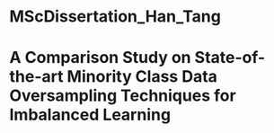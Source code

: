 # MScDissertation_Han_Tang
# A Comparison Study on State-of-the-art Minority Class Data Oversampling Techniques for Imbalanced Learning

